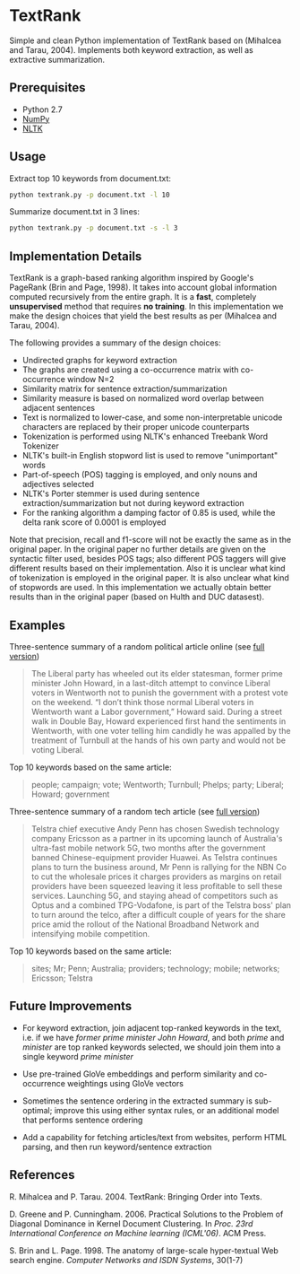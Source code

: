 # TextRank

Simple and clean Python implementation of TextRank based on (Mihalcea and Tarau,
2004). Implements both keyword extraction, as well as extractive summarization.

## Prerequisites

- Python 2.7
- [NumPy](http://www.numpy.org/)
- [NLTK](https://www.nltk.org/)

## Usage

Extract top 10 keywords from document.txt:

```bash
python textrank.py -p document.txt -l 10
```

Summarize document.txt in 3 lines:

```bash
python textrank.py -p document.txt -s -l 3
```

## Implementation Details

TextRank is a graph-based ranking algorithm inspired by Google's PageRank (Brin
and Page, 1998). It takes into account global information computed recursively
from the entire graph. It is a __fast__, completely __unsupervised__ method
that requires __no training__. In this implementation we make the design
choices that yield the best results as per (Mihalcea and Tarau, 2004).

The following provides a summary of the design choices:

- Undirected graphs for keyword extraction
- The graphs are created using a co-occurrence matrix with co-occurrence window
N=2
- Similarity matrix for sentence extraction/summarization
- Similarity measure is based on normalized word overlap between adjacent
sentences
- Text is normalized to lower-case, and some non-interpretable unicode
characters are replaced by their proper unicode counterparts
- Tokenization is performed using NLTK's enhanced Treebank Word Tokenizer
- NLTK's built-in English stopword list is used to remove "unimportant" words
- Part-of-speech (POS) tagging is employed, and only nouns and adjectives
selected
- NLTK's Porter stemmer is used during sentence extraction/summarization but
not during keyword extraction
- For the ranking algorithm a damping factor of 0.85 is used, while the delta
rank score of 0.0001 is employed

Note that precision, recall and f1-score will not be exactly the same as in the
original paper. In the original paper no further details are given on the
syntactic filter used, besides POS tags; also different POS taggers will give
different results based on their implementation. Also it is unclear what kind
of tokenization is employed in the original paper. It is also unclear what kind
of stopwords are used. In this implementation we actually obtain better results
than in the original paper (based on Hulth and DUC datasest).

## Examples

Three-sentence summary of a random political article online (see
[full version](https://tinyurl.com/yb9r4em4))

> The Liberal party has wheeled out its elder statesman, former prime minister
> John Howard, in a last-ditch attempt to convince Liberal voters in Wentworth
> not to punish the government with a protest vote on the weekend. “I don’t
> think those normal Liberal voters in Wentworth want a Labor government,”
> Howard said. During a street walk in Double Bay, Howard experienced first
> hand the sentiments in Wentworth, with one voter telling him candidly he
> was appalled by the treatment of Turnbull at the hands of his own party and
> would not be voting Liberal.

Top 10 keywords based on the same article:

> people; campaign; vote; Wentworth; Turnbull; Phelps; party; Liberal; Howard;
> government

Three-sentence summary of a random tech article (see
[full version](https://tinyurl.com/y85uptz8))

> Telstra chief executive Andy Penn has chosen Swedish technology company
> Ericsson as a partner in its upcoming launch of Australia's ultra-fast mobile
> network 5G, two months after the government banned Chinese-equipment
> provider Huawei. As Telstra continues plans to turn the business around, Mr
> Penn is rallying for the NBN Co to cut the wholesale prices it charges
> providers as margins on retail providers have been squeezed leaving it less
> profitable to sell these services. Launching 5G, and staying ahead of
> competitors such as Optus and a combined TPG-Vodafone, is part of the Telstra
> boss' plan to turn around the telco, after a difficult couple of years for the
> share price amid the rollout of the National Broadband Network and
> intensifying mobile competition.

Top 10 keywords based on the same article:

> sites; Mr; Penn; Australia; providers; technology; mobile; networks; Ericsson;
> Telstra

## Future Improvements

- For keyword extraction, join adjacent top-ranked keywords in the text, i.e. if
we have _former prime minister John Howard_, and both _prime_ and _minister_
are top ranked keywords selected, we should join them into a single keyword
_prime minister_

- Use pre-trained GloVe embeddings and perform similarity and co-occurrence
weightings using GloVe vectors

- Sometimes the sentence ordering in the extracted summary is sub-optimal;
improve this using either syntax rules, or an additional model that performs
sentence ordering

- Add a capability for fetching articles/text from websites, perform HTML
parsing, and then run keyword/sentence extraction

## References

R. Mihalcea and P. Tarau. 2004. TextRank: Bringing Order into Texts.

D. Greene and P. Cunningham. 2006. Practical Solutions to the Problem of
Diagonal Dominance in Kernel Document Clustering. In _Proc. 23rd 
International Conference on Machine learning (ICML'06)_. ACM Press.

S. Brin and L. Page. 1998. The anatomy of large-scale hyper-textual Web search
engine. _Computer Networks and ISDN Systems_, 30(1-7)